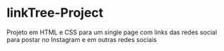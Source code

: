 # linkTree-Project
Projeto em HTML e CSS para um single page com links das redes social para postar no Instagram e em outras redes sociais
